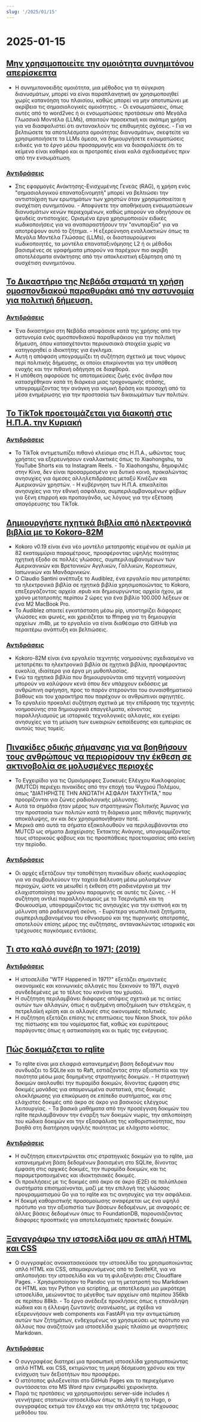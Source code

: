 ```yaml
---
slug: '/2025/01/15'
---
```


# 2025-01-15

## [Μην χρησιμοποιείτε την ομοιότητα συνημιτόνου απερίσκεπτα](https://p.migdal.pl/blog/2025/01/dont-use-cosine-similarity/)

- Η συνημιτονοειδής ομοιότητα, μια μέθοδος για τη σύγκριση διανυσμάτων, μπορεί να είναι παραπλανητική αν χρησιμοποιηθεί χωρίς κατανόηση του πλαισίου, καθώς μπορεί να μην αποτυπώνει με ακρίβεια τις σημασιολογικές ομοιότητες. - Οι ενσωματώσεις, όπως αυτές από το word2vec ή οι ενσωματώσεις προτάσεων από Μεγάλα Γλωσσικά Μοντέλα (LLMs), απαιτούν προσεκτική και σκόπιμη χρήση για να διασφαλιστεί ότι αντανακλούν τις επιθυμητές σχέσεις. - Για να βελτιώσετε τα αποτελέσματα ομοιότητας διανυσμάτων, σκεφτείτε να χρησιμοποιήσετε τα LLMs άμεσα, να δημιουργήσετε ενσωματώσεις ειδικές για το έργο μέσω προσαρμογής και να διασφαλίσετε ότι το κείμενο είναι καθαρό και οι προτροπές είναι καλά σχεδιασμένες πριν από την ενσωμάτωση.

### [Αντιδράσεις](https://news.ycombinator.com/item?id=42704078)

- Στις εφαρμογές Ανάκτησης-Ενισχυμένης Γενεάς (RAG), η χρήση ενός "σημασιολογικού επαναταξινομητή" μπορεί να βελτιώσει την αντιστοίχιση των ερωτημάτων των χρηστών όταν χρησιμοποιείται η συσχέτιση συνημιτόνου. - Αποφύγετε την αποθήκευση ενσωματώσεων διανυσμάτων κενών περιεχομένων, καθώς μπορούν να οδηγήσουν σε ψευδείς αντιστοιχίες. Ορισμένα έργα χρησιμοποιούν ειδικές κωδικοποιήσεις για να αναπαραστήσουν την "ανυπαρξία" για να αποτρέψουν αυτό το ζήτημα. - Η εξερεύνηση εναλλακτικών όπως τα Μεγάλα Μοντέλα Γλώσσας (LLMs), οι διασταυρούμενοι κωδικοποιητές, τα μοντέλα επαναταξινόμησης L2 ή οι μέθοδοι βασισμένες σε γραφήματα μπορούν να παρέχουν πιο ακριβή αποτελέσματα ανάκτησης από την αποκλειστική εξάρτηση από τη συσχέτιση συνημιτόνου.

## [Το Δικαστήριο της Νεβάδα σταματά τη χρήση ομοσπονδιακού παραθυράκι από την αστυνομία για πολιτική δήμευση.](https://ij.org/press-release/nevada-court-shuts-down-police-use-of-federal-loophole-for-civil-forfeiture/)

### [Αντιδράσεις](https://news.ycombinator.com/item?id=42707573)

- Ένα δικαστήριο στη Νεβάδα αποφάσισε κατά της χρήσης από την αστυνομία ενός ομοσπονδιακού παραθυράκιου για την πολιτική δήμευση, όπου κατασχέτονται περιουσιακά στοιχεία χωρίς να κατηγορηθεί ο ιδιοκτήτης για έγκλημα.
- Αυτή η απόφαση υπογραμμίζει τη συζήτηση σχετικά με τους νόμους περί πολιτικής δήμευσης, οι οποίοι επικρίνονται για την υπόθεση ενοχής και την πιθανή οδήγηση σε διαφθορά.
- Η υπόθεση αφορούσε τις αποταμιεύσεις ζωής ενός άνδρα που κατασχέθηκαν κατά τη διάρκεια μιας τροχονομικής στάσης, υπογραμμίζοντας την ανάγκη για νομική δράση και προσοχή από τα μέσα ενημέρωσης για την προστασία των δικαιωμάτων των πολιτών.

## [Το TikTok προετοιμάζεται για διακοπή στις Η.Π.Α. την Κυριακή](https://www.reuters.com/technology/tiktok-preparing-us-shut-off-sunday-information-reports-2025-01-15/)

### [Αντιδράσεις](https://news.ycombinator.com/item?id=42710339)

- Το TikTok αντιμετωπίζει πιθανό κλείσιμο στις Η.Π.Α., ωθώντας τους χρήστες να εξερευνήσουν εναλλακτικές όπως το Xiaohongshu, τα YouTube Shorts και τα Instagram Reels. - Το Xiaohongshu, δημοφιλές στην Κίνα, δεν είναι προσαρμοσμένο για δυτικό κοινό, προκαλώντας ανησυχίες για άμεσες αλληλεπιδράσεις μεταξύ Κινέζων και Αμερικανών χρηστών. - Η κυβέρνηση των Η.Π.Α. επικαλείται ανησυχίες για την εθνική ασφάλεια, συμπεριλαμβανομένων φόβων για ξένη επιρροή και προπαγάνδα, ως λόγους για την εξέταση απαγόρευσης του TikTok.

## [Δημιουργήστε ηχητικά βιβλία από ηλεκτρονικά βιβλία με το Kokoro-82M](https://claudio.uk/posts/epub-to-audiobook.html)

- Kokoro v0.19 είναι ένα νέο μοντέλο μετατροπής κειμένου σε ομιλία με 82 εκατομμύρια παραμέτρους, προσφέροντας υψηλής ποιότητας ηχητική έξοδο σε πολλές γλώσσες, συμπεριλαμβανομένων των Αμερικανικών και Βρετανικών Αγγλικών, Γαλλικών, Κορεατικών, Ιαπωνικών και Μανδαρινικών.
- Ο Claudio Santini ανέπτυξε το Audiblez, ένα εργαλείο που μετατρέπει τα ηλεκτρονικά βιβλία σε ηχητικά βιβλία χρησιμοποιώντας το Kokoro, επεξεργάζοντας αρχεία .epub και δημιουργώντας αρχεία ήχου, με χρόνο μετατροπής περίπου 2 ώρες για ένα βιβλίο 100.000 λέξεων σε ένα M2 MacBook Pro.
- Το Audiblez απαιτεί εγκατάσταση μέσω pip, υποστηρίζει διάφορες γλώσσες και φωνές, και χρειάζεται το ffmpeg για τη δημιουργία αρχείων .m4b, με το εργαλείο να είναι διαθέσιμο στο GitHub για περαιτέρω ανάπτυξη και βελτιώσεις.

### [Αντιδράσεις](https://news.ycombinator.com/item?id=42708773)

- Kokoro-82M είναι ένα εργαλείο τεχνητής νοημοσύνης σχεδιασμένο να μετατρέπει τα ηλεκτρονικά βιβλία σε ηχητικά βιβλία, προσφέροντας ευκολία, ιδιαίτερα για έργα μη μυθοπλασίας.
- Ενώ τα ηχητικά βιβλία που δημιουργούνται από τεχνητή νοημοσύνη μπορούν να καλύψουν κενά όπου δεν υπάρχουν εκδόσεις με ανθρώπινη αφήγηση, προς το παρόν στερούνται του συναισθηματικού βάθους και του χαρακτήρα που παρέχουν οι ανθρώπινοι αφηγητές.
- Το εργαλείο προκαλεί συζήτηση σχετικά με την επίδραση της τεχνητής νοημοσύνης στα δημιουργικά επαγγέλματα, κάνοντας παραλληλισμούς με ιστορικές τεχνολογικές αλλαγές, και εγείρει ανησυχίες για τη μείωση των ευκαιριών εκπαίδευσης και εμπειρίας σε αυτούς τους τομείς.

## [Πινακίδες οδικής σήμανσης για να βοηθήσουν τους ανθρώπους να περιορίσουν την έκθεση σε ακτινοβολία σε μολυσμένες περιοχές](https://www.theautopian.com/if-you-ever-see-this-speed-sign-youre-probably-going-to-die/)

- Το Εγχειρίδιο για τις Ομοιόμορφες Συσκευές Ελέγχου Κυκλοφορίας (MUTCD) περιέχει πινακίδες από την εποχή του Ψυχρού Πολέμου, όπως "ΔΙΑΤΗΡΗΣΤΕ ΤΗΝ ΑΝΩΤΑΤΗ ΑΣΦΑΛΗ ΤΑΧΥΤΗΤΑ," που προορίζονται για ζώνες ραδιολογικής μόλυνσης.
- Αυτά τα σημάδια ήταν μέρος των στρατηγικών Πολιτικής Άμυνας για την προστασία των πολιτών κατά τη διάρκεια μιας πιθανής πυρηνικής αποκάλυψης, αν και δεν χρησιμοποιήθηκαν ποτέ.
- Μερικά από αυτά τα σήματα εξακολουθούν να περιλαμβάνονται στο MUTCD ως σήματα Διαχείρισης Έκτακτης Ανάγκης, υπογραμμίζοντας τους ιστορικούς φόβους και τις προσπάθειες προετοιμασίας από εκείνη την περίοδο.

### [Αντιδράσεις](https://news.ycombinator.com/item?id=42704491)

- Οι αρχές εξετάζουν την τοποθέτηση πινακίδων οδικής κυκλοφορίας για να συμβουλεύουν την ταχεία διέλευση μέσω μολυσμένων περιοχών, ώστε να μειωθεί η έκθεση στη ραδιενέργεια με την ελαχιστοποίηση του χρόνου παραμονής σε αυτές τις ζώνες. - Η συζήτηση αντλεί παραλληλισμούς με το Τσερνόμπιλ και τη Φουκουσίμα, υπογραμμίζοντας τις ανησυχίες για την εισπνοή και τη μόλυνση από ραδιενεργή σκόνη. - Ευρύτερα γεωπολιτικά ζητήματα, συμπεριλαμβανομένου του εθνικισμού και της πυρηνικής αποτροπής, αποτελούν επίσης μέρος της συζήτησης, αντανακλώντας ιστορικές και τρέχουσες παγκόσμιες εντάσεις.

## [Τι στο καλό συνέβη το 1971; (2019)](https://wtfhappenedin1971.com/)

### [Αντιδράσεις](https://news.ycombinator.com/item?id=42711781)

- Η ιστοσελίδα "WTF Happened in 1971?" εξετάζει σημαντικές οικονομικές και κοινωνικές αλλαγές που ξεκινούν το 1971, συχνά συνδεδεμένες με το τέλος του κανόνα του χρυσού.
- Η συζήτηση περιλαμβάνει διάφορες απόψεις σχετικά με τις αιτίες αυτών των αλλαγών, όπως η αυξημένη αποζημίωση των στελεχών, η πετρελαϊκή κρίση και οι αλλαγές στις οικονομικές πολιτικές.
- Η συζήτηση εξετάζει επίσης τις επιπτώσεις του Nixon Shock, τον ρόλο της πίστωσης και του νομίσματος fiat, καθώς και ευρύτερους παράγοντες όπως η αστικοποίηση και οι τιμές της ενέργειας.

## [Πώς δοκιμάζεται το rqlite](https://philipotoole.com/how-is-rqlite-tested/)

- Το rqlite είναι μια ελαφριά κατανεμημένη βάση δεδομένων που συνδυάζει το SQLite και το Raft, εστιάζοντας στην αξιοπιστία και την ποιότητα μέσω μιας δομημένης στρατηγικής δοκιμών. - Η στρατηγική δοκιμών ακολουθεί την πυραμίδα δοκιμών, δίνοντας έμφαση στις δοκιμές μονάδας για απομονωμένα συστατικά, στις δοκιμές ολοκλήρωσης για επικύρωση σε επίπεδο συστήματος, και στις ελάχιστες δοκιμές από άκρο σε άκρο για βασικούς ελέγχους λειτουργίας. - Τα βασικά μαθήματα από την προσέγγιση δοκιμών του rqlite περιλαμβάνουν την έναρξη των δοκιμών νωρίς, την απλοποίηση του κώδικα δοκιμών και την εξασφάλιση της καθοριστικότητας, που βοηθά στη διατήρηση υψηλής ποιότητας με ελάχιστο κόστος.

### [Αντιδράσεις](https://news.ycombinator.com/item?id=42703282)

- Η συζήτηση επικεντρώνεται στις στρατηγικές δοκιμών για το rqlite, μια κατανεμημένη βάση δεδομένων βασισμένη στο SQLite, δίνοντας έμφαση στις αρχικές δοκιμές, την πυραμίδα δοκιμών, και τις παραμετροποιημένες και ιδιοκτησιακές δοκιμές.
- Οι προκλήσεις με τις δοκιμές από άκρο σε άκρο (E2E) σε πολύπλοκα συστήματα επισημαίνονται, μαζί με την επιλογή της γλώσσας προγραμματισμού Go για το rqlite και τις ανησυχίες για την ασφάλεια.
- Η δοκιμή καθοριστικής προσομοίωσης αναφέρεται ως ένα υψηλό πρότυπο για την αξιοπιστία των βάσεων δεδομένων, με αναφορές σε άλλες βάσεις δεδομένων όπως το FoundationDB, παρουσιάζοντας διάφορες προοπτικές για αποτελεσματικές πρακτικές δοκιμών.

## [Ξαναγράφω την ιστοσελίδα μου σε απλή HTML και CSS](https://www.vijayp.dev/blog/rewrite-plain-html/)

- Ο συγγραφέας ανακατασκεύασε την ιστοσελίδα του χρησιμοποιώντας απλό HTML και CSS, απομακρυνόμενος από το SvelteKit, για να απλοποιήσει την ιστοσελίδα και να τη φιλοξενήσει στις Cloudflare Pages. - Χρησιμοποίησαν το Pandoc για τη μετατροπή του Markdown σε HTML και την Python για scripting, με αποτέλεσμα μια μικρότερη ιστοσελίδα, μειώνοντας το μέγεθος των αρχείων από περίπου 356kb σε περίπου 88kb. - Το έργο ανέδειξε προκλήσεις όπως η επανάληψη κώδικα και η έλλειψη ζωντανής ανανέωσης, με σχέδια να εξερευνήσουν web components και FastAPI για την αντιμετώπιση αυτών των ζητημάτων, ενδεχομένως να χρησιμεύσει ως πρότυπο για άλλους που αναζητούν μια ιστοσελίδα χωρίς πλαίσιο με αναρτήσεις Markdown.

### [Αντιδράσεις](https://news.ycombinator.com/item?id=42705077)

- Ο συγγραφέας διατηρεί μια προσωπική ιστοσελίδα χρησιμοποιώντας απλό HTML και CSS, εκτιμώντας τη μικρή δέσμευση χρόνου και την ενίσχυση των δεξιοτήτων που προσφέρει.
- Ο ιστότοπος φιλοξενείται στο GitHub Pages και το περιεχόμενο συντάσσεται στο MS Word πριν ενημερωθεί χειροκίνητα.
- Παρά τις προτάσεις να χρησιμοποιήσει server-side includes ή γεννήτριες στατικών ιστοσελίδων όπως το Jekyll ή το Hugo, ο συγγραφέας εκτιμά τον έλεγχο και την απλότητα της τρέχουσας μεθόδου του.

<head>
  <meta property="og:title" content="Μην χρησιμοποιείτε την ομοιότητα συνημιτόνου απερίσκεπτα" />
  <meta property="og:type" content="website" />
  <meta property="og:image" content="https://og.cho.sh/api/og/?title=%CE%9C%CE%B7%CE%BD%20%CF%87%CF%81%CE%B7%CF%83%CE%B9%CE%BC%CE%BF%CF%80%CE%BF%CE%B9%CE%B5%CE%AF%CF%84%CE%B5%20%CF%84%CE%B7%CE%BD%20%CE%BF%CE%BC%CE%BF%CE%B9%CF%8C%CF%84%CE%B7%CF%84%CE%B1%20%CF%83%CF%85%CE%BD%CE%B7%CE%BC%CE%B9%CF%84%CF%8C%CE%BD%CE%BF%CF%85%20%CE%B1%CF%80%CE%B5%CF%81%CE%AF%CF%83%CE%BA%CE%B5%CF%80%CF%84%CE%B1&subheading=%CE%A4%CE%B5%CF%84%CE%AC%CF%81%CF%84%CE%B7%2015%20%CE%99%CE%B1%CE%BD%CE%BF%CF%85%CE%B1%CF%81%CE%AF%CE%BF%CF%85%202025%3A%20%CE%A0%CE%B5%CF%81%CE%AF%CE%BB%CE%B7%CF%88%CE%B7%20Hacker%20News" />
</head>
